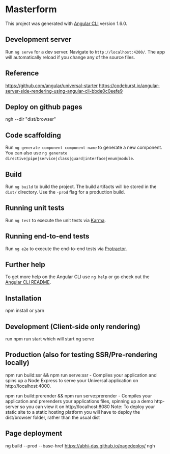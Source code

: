 # Masterform

This project was generated with [Angular CLI](https://github.com/angular/angular-cli) version 1.6.0.

## Development server

Run `ng serve` for a dev server. Navigate to `http://localhost:4200/`. The app will automatically reload if you change any of the source files.

## Reference

https://github.com/angular/universal-starter
https://codeburst.io/angular-server-side-rendering-using-angular-cli-bbde0c0eefe9

## Deploy on github pages

ngh --dir "dist/browser"


## Code scaffolding

Run `ng generate component component-name` to generate a new component. You can also use `ng generate directive|pipe|service|class|guard|interface|enum|module`.

## Build

Run `ng build` to build the project. The build artifacts will be stored in the `dist/` directory. Use the `-prod` flag for a production build.

## Running unit tests

Run `ng test` to execute the unit tests via [Karma](https://karma-runner.github.io).

## Running end-to-end tests

Run `ng e2e` to execute the end-to-end tests via [Protractor](http://www.protractortest.org/).

## Further help

To get more help on the Angular CLI use `ng help` or go check out the [Angular CLI README](https://github.com/angular/angular-cli/blob/master/README.md).


## Installation

npm install or yarn

## Development (Client-side only rendering)

run npm run start which will start ng serve

## Production (also for testing SSR/Pre-rendering locally)

npm run build:ssr && npm run serve:ssr - Compiles your application and spins up a Node Express to serve your Universal application on http://localhost:4000.

npm run build:prerender && npm run serve:prerender - Compiles your application and prerenders your applications files, spinning up a demo http-server so you can view it on http://localhost:8080 Note: To deploy your static site to a static hosting platform you will have to deploy the dist/browser folder, rather than the usual dist

## Page deployment
ng build --prod --base-href https://abhi-das.github.io/pagedeploy/
ngh